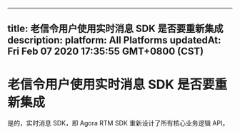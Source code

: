 
---
title: 老信令用户使用实时消息 SDK 是否要重新集成
description: 
platform: All Platforms
updatedAt: Fri Feb 07 2020 17:35:55 GMT+0800 (CST)
---
# 老信令用户使用实时消息 SDK 是否要重新集成
是的，实时消息 SDK，即 Agora RTM SDK 重新设计了所有核心业务逻辑 API。

